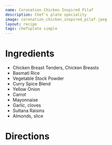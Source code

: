 ```yaml
---
name: Coronation Chicken Inspired Pilaf 
description: Chef's plate speciality
image: coronation_chicken_inspired_pilaf.jpeg
layout: recipe
tags: chefsplate simple
---
```


# Ingredients

* Chicken Breast Tenders, Chicken Breasts
* Basmati Rice
* Vegetable Stock Powder
* Curry Spice Blend
* Yellow Onion
* Carrot
* Mayonnaise
* Garlic, cloves
* Sultana Raisins
* Almonds, slice

# Directions

